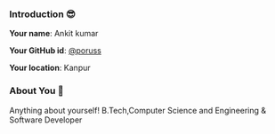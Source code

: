 ### Introduction :sunglasses:

**Your name**: Ankit kumar 

**Your GitHub id**: [@poruss](https://github.com/poruss)

**Your location**: Kanpur

### About You :boy:

Anything about yourself!
B.Tech,Computer Science and Engineering & Software Developer
